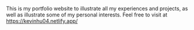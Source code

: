 This is my portfolio website to illustrate all my experiences and projects, as well as illustrate some of my personal interests. Feel free to visit at https://kevinhu04.netlify.app/

